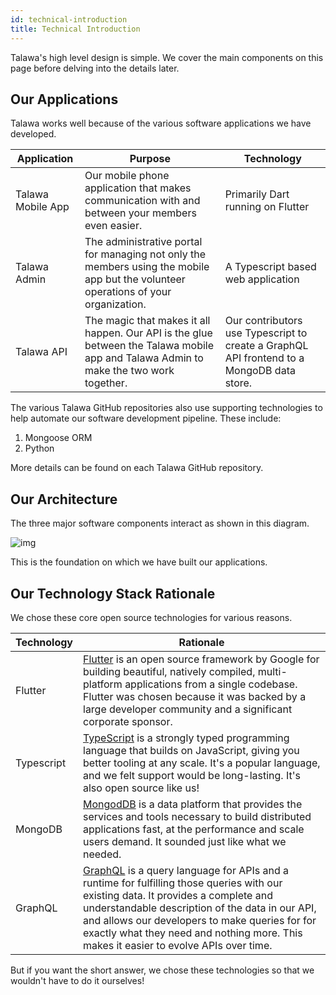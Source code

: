```yaml
---
id: technical-introduction
title: Technical Introduction
---
```

Talawa's high level design is simple. We cover the main components on this page before delving into the details later.

## Our Applications

Talawa works well because of the various software applications we have developed.

| Application       | Purpose                                                                                                                               | Technology                                                                                |
| ----------------- | ------------------------------------------------------------------------------------------------------------------------------------- | ----------------------------------------------------------------------------------------- |
| Talawa Mobile App | Our mobile phone application that makes communication with and between your members even easier.                                      | Primarily Dart running on Flutter                                                         |
| Talawa Admin      | The administrative portal for managing not only the members using the mobile app but the volunteer operations of your organization.   | A Typescript based web application                                                        |
| Talawa API        | The magic that makes it all happen. Our API is the glue between the Talawa mobile app and Talawa Admin to make the two work together. | Our contributors use Typescript to create a GraphQL API frontend to a MongoDB data store. |

The various Talawa GitHub repositories also use supporting technologies to help automate our software development pipeline. These include:

1. Mongoose ORM
1. Python

More details can be found on each Talawa GitHub repository. 

## Our Architecture

The three major software components interact as shown in this diagram.

![img](/img/Talawa.jpg)

This is the foundation on which we have built our applications.

## Our Technology Stack Rationale

We chose these core open source technologies for various reasons.

| Technology | Rationale                                                                                                                                                                                                                                                                                                                                               |
| ---------- | ------------------------------------------------------------------------------------------------------------------------------------------------------------------------------------------------------------------------------------------------------------------------------------------------------------------------------------------------------- |
| Flutter    | [Flutter](https://flutter.dev/) is an open source framework by Google for building beautiful, natively compiled, multi-platform applications from a single codebase. Flutter was chosen because it was backed by a large developer community and a significant corporate sponsor.                                                                       |
| Typescript | [TypeScript](https://www.typescriptlang.org/) is a strongly typed programming language that builds on JavaScript, giving you better tooling at any scale. It's a popular language, and we felt support would be long-lasting. It's also open source like us!                                                                                            |
| MongoDB    | [MongodDB](https://www.mongodb.com/) is a data platform that provides the services and tools necessary to build distributed applications fast, at the performance and scale users demand. It sounded just like what we needed.                                                                                                                          |
| GraphQL    | [GraphQL](https://graphql.org/) is a query language for APIs and a runtime for fulfilling those queries with our existing data. It provides a complete and understandable description of the data in our API, and allows our developers to make queries for for exactly what they need and nothing more. This makes it easier to evolve APIs over time. |

But if you want the short answer, we chose these technologies so that we wouldn't have to do it ourselves!



